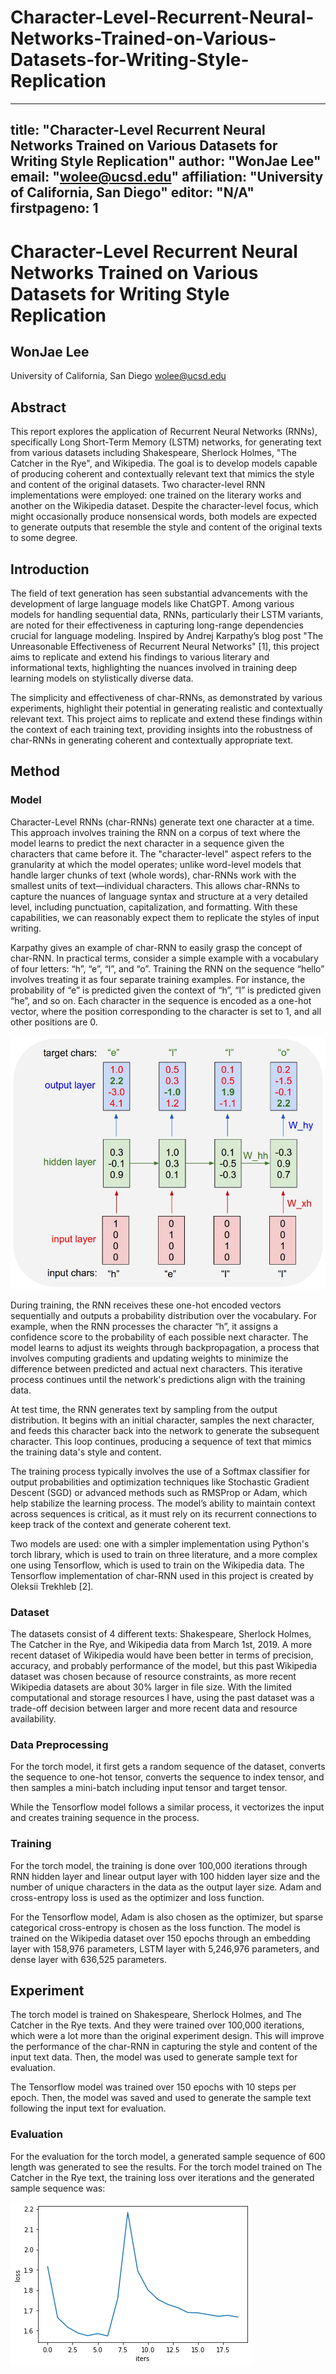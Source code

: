 # Character-Level-Recurrent-Neural-Networks-Trained-on-Various-Datasets-for-Writing-Style-Replication
---
title: "Character-Level Recurrent Neural Networks Trained on Various Datasets for Writing Style Replication"
author: "WonJae Lee"
email: "wolee@ucsd.edu"
affiliation: "University of California, San Diego"
editor: "N/A"
firstpageno: 1
---

# Character-Level Recurrent Neural Networks Trained on Various Datasets for Writing Style Replication

## WonJae Lee
University of California, San Diego
wolee@ucsd.edu

## Abstract

This report explores the application of Recurrent Neural Networks (RNNs), specifically Long Short-Term Memory (LSTM) networks, for generating text from various datasets including Shakespeare, Sherlock Holmes, "The Catcher in the Rye", and Wikipedia. The goal is to develop models capable of producing coherent and contextually relevant text that mimics the style and content of the original datasets. Two character-level RNN implementations were employed: one trained on the literary works and another on the Wikipedia dataset. Despite the character-level focus, which might occasionally produce nonsensical words, both models are expected to generate outputs that resemble the style and content of the original texts to some degree.

## Introduction

The field of text generation has seen substantial advancements with the development of large language models like ChatGPT. Among various models for handling sequential data, RNNs, particularly their LSTM variants, are noted for their effectiveness in capturing long-range dependencies crucial for language modeling. Inspired by Andrej Karpathy’s blog post "The Unreasonable Effectiveness of Recurrent Neural Networks" [1], this project aims to replicate and extend his findings to various literary and informational texts, highlighting the nuances involved in training deep learning models on stylistically diverse data.

The simplicity and effectiveness of char-RNNs, as demonstrated by various experiments, highlight their potential in generating realistic and contextually relevant text. This project aims to replicate and extend these findings within the context of each training text, providing insights into the robustness of char-RNNs in generating coherent and contextually appropriate text.

## Method

### Model

Character-Level RNNs (char-RNNs) generate text one character at a time. This approach involves training the RNN on a corpus of text where the model learns to predict the next character in a sequence given the characters that came before it. The "character-level" aspect refers to the granularity at which the model operates; unlike word-level models that handle larger chunks of text (whole words), char-RNNs work with the smallest units of text—individual characters. This allows char-RNNs to capture the nuances of language syntax and structure at a very detailed level, including punctuation, capitalization, and formatting. With these capabilities, we can reasonably expect them to replicate the styles of input writing.

Karpathy gives an example of char-RNN to easily grasp the concept of char-RNN. In practical terms, consider a simple example with a vocabulary of four letters: “h”, “e”, “l”, and “o”. Training the RNN on the sequence “hello” involves treating it as four separate training examples. For instance, the probability of “e” is predicted given the context of “h”, “l” is predicted given “he”, and so on. Each character in the sequence is encoded as a one-hot vector, where the position corresponding to the character is set to 1, and all other positions are 0.

![Character Sequence](charseq.jpeg)

During training, the RNN receives these one-hot encoded vectors sequentially and outputs a probability distribution over the vocabulary. For example, when the RNN processes the character “h”, it assigns a confidence score to the probability of each possible next character. The model learns to adjust its weights through backpropagation, a process that involves computing gradients and updating weights to minimize the difference between predicted and actual next characters. This iterative process continues until the network's predictions align with the training data.

At test time, the RNN generates text by sampling from the output distribution. It begins with an initial character, samples the next character, and feeds this character back into the network to generate the subsequent character. This loop continues, producing a sequence of text that mimics the training data's style and content.

The training process typically involves the use of a Softmax classifier for output probabilities and optimization techniques like Stochastic Gradient Descent (SGD) or advanced methods such as RMSProp or Adam, which help stabilize the learning process. The model’s ability to maintain context across sequences is critical, as it must rely on its recurrent connections to keep track of the context and generate coherent text.

Two models are used: one with a simpler implementation using Python's torch library, which is used to train on three literature, and a more complex one using Tensorflow, which is used to train on the Wikipedia data. The Tensorflow implementation of char-RNN used in this project is created by Oleksii Trekhleb [2].

### Dataset

The datasets consist of 4 different texts: Shakespeare, Sherlock Holmes, The Catcher in the Rye, and Wikipedia data from March 1st, 2019. A more recent dataset of Wikipedia would have been better in terms of precision, accuracy, and probably performance of the model, but this past Wikipedia dataset was chosen because of resource constraints, as more recent Wikipedia datasets are about 30% larger in file size. With the limited computational and storage resources I have, using the past dataset was a trade-off decision between larger and more recent data and resource availability.

### Data Preprocessing

For the torch model, it first gets a random sequence of the dataset, converts the sequence to one-hot tensor, converts the sequence to index tensor, and then samples a mini-batch including input tensor and target tensor.

While the Tensorflow model follows a similar process, it vectorizes the input and creates training sequence in the process.

### Training

For the torch model, the training is done over 100,000 iterations through RNN hidden layer and linear output layer with 100 hidden layer size and the number of unique characters in the data as the output layer size. Adam and cross-entropy loss is used as the optimizer and loss function.

For the Tensorflow model, Adam is also chosen as the optimizer, but sparse categorical cross-entropy is chosen as the loss function. The model is trained on the Wikipedia dataset over 150 epochs through an embedding layer with 158,976 parameters, LSTM layer with 5,246,976 parameters, and dense layer with 636,525 parameters.

## Experiment

The torch model is trained on Shakespeare, Sherlock Holmes, and The Catcher in the Rye texts. And they were trained over 100,000 iterations, which were a lot more than the original experiment design. This will improve the performance of the char-RNN in capturing the style and content of the input text data. Then, the model was used to generate sample text for evaluation.

The Tensorflow model was trained over 150 epochs with 10 steps per epoch. Then, the model was saved and used to generate the sample text following the input text for evaluation.

### Evaluation

For the evaluation for the torch model, a generated sample sequence of 600 length was generated to see the results. For the torch model trained on The Catcher in the Rye text, the training loss over iterations and the generated sample sequence was:

![Catcher in the Rye Loss](catcher_loss.png)

